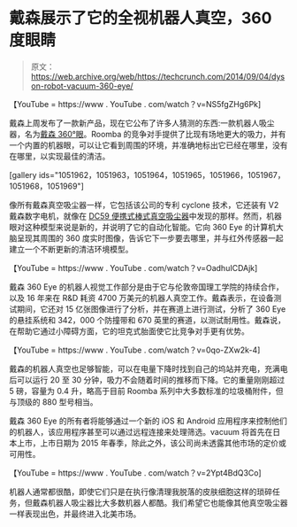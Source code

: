 # 戴森展示了它的全视机器人真空，360 度眼睛 

> 原文：<https://web.archive.org/web/https://techcrunch.com/2014/09/04/dyson-robot-vacuum-360-eye/>

【YouTube = https://www . YouTube . com/watch？v=NS5fgZHg6Pk]

戴森上周发布了一款新产品，现在它公布了许多人猜测的东西:一款机器人吸尘器，名为[戴森 360°眼](https://web.archive.org/web/20221206130327/https://www.dyson360eye.com/)。Roomba 的竞争对手提供了比现有场地更大的吸力，并有一个内置的机器眼，可以让它看到周围的环境，并准确地标出它已经在哪里，没有在哪里，以实现最佳的清洁。

[gallery ids="1051962，1051963，1051964，1051965，1051966，1051967，1051968，1051969"]

像所有戴森真空吸尘器一样，它包括该公司的专利 cyclone 技术，它还装有 V2 戴森数字电机，就像在 [DC59 便携式棒式真空吸尘器](https://web.archive.org/web/20221206130327/https://beta.techcrunch.com/2014/06/06/dyson-dc59-motorhead-review-super-suction-in-a-slim-design/)中发现的那样。然而，机器眼对这种模型来说是新的，并说明了它的自动化智能。它向 360 Eye 的计算机大脑呈现其周围的 360 度实时图像，告诉它下一步要去哪里，并与红外传感器一起建立一个不断更新的清洁环境模型。

【YouTube = https://www . YouTube . com/watch？v=OadhuICDAjk]

戴森 360 Eye 的机器人视觉工作部分是由于它与伦敦帝国理工学院的持续合作，以及 16 年来在 R&D 耗资 4700 万美元的机器人真空工作。戴森表示，在设备测试期间，它还对 15 亿张图像进行了分析，并在赛道上进行测试，分析了 360 Eye 的悬挂系统和 342，000 个防撞带和 670 英里的赛道，以测试耐用性。戴森说，在帮助它通过小障碍方面，它的坦克式胎面使它比竞争对手更有优势。

【YouTube = https://www . YouTube . com/watch？v=0qo-ZXw2k-4]

戴森的机器人真空也足够智能，可以在电量下降时找到自己的坞站并充电，充满电后可以运行 20 至 30 分钟，吸力不会随着时间的推移而下降。它的重量刚刚超过 5 磅，容量为 0.4 升，略高于目前 Roomba 系列中大多数标准的垃圾桶附件，但与顶级的 880 型号相当。

戴森 360 Eye 的所有者将能够通过一个新的 iOS 和 Android 应用程序来控制他们的机器人，该应用程序甚至可以通过远程连接来处理筛选。vacuum 将首先在日本上市，上市日期为 2015 年春季，除此之外，该公司尚未透露其他市场的定价或可用性。

【YouTube = https://www . YouTube . com/watch？v=2Ypt4BdQ3Co]

机器人通常都很酷，即使它们只是在执行像清理我脱落的皮肤细胞这样的琐碎任务，但戴森机器人吸尘器比大多数机器人都酷。我们希望它也能像其他真空吸尘器一样表现出色，并最终进入北美市场。
